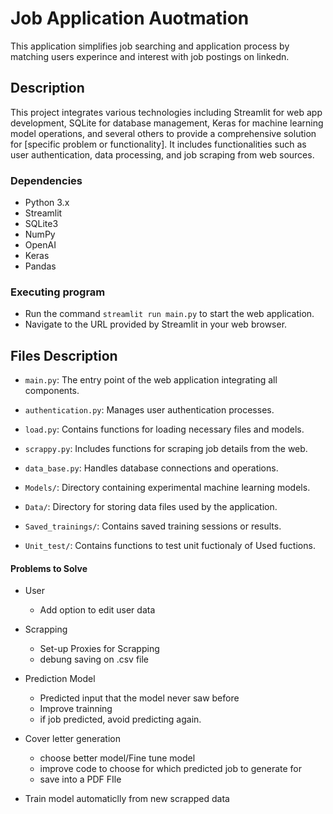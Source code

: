 # Job Application Auotmation

This application simplifies job searching and application process by matching users experince and interest with job postings on linkedn. 

## Description

This project integrates various technologies including Streamlit for web app development, SQLite for database management, Keras for machine learning model operations, and several others to provide a comprehensive solution for [specific problem or functionality]. It includes functionalities such as user authentication, data processing, and job scraping from web sources.

### Dependencies

- Python 3.x
- Streamlit
- SQLite3
- NumPy
- OpenAI
- Keras
- Pandas


### Executing program

- Run the command `streamlit run main.py` to start the web application.
- Navigate to the URL provided by Streamlit in your web browser.

## Files Description

- `main.py`: The entry point of the web application integrating all components.

- `authentication.py`: Manages user authentication processes.

- `load.py`: Contains functions for loading necessary files and models.

- `scrappy.py`: Includes functions for scraping job details from the web.

- `data_base.py`: Handles database connections and operations.

- `Models/`: Directory containing experimental machine learning models.

- `Data/`: Directory for storing data files used by the application.

- `Saved_trainings/`: Contains saved training sessions or results.

- `Unit_test/`: Contains functions to test unit fuctionaly of Used fuctions.

#### Problems to Solve

* User
  - Add option to edit user data

* Scrapping
  - Set-up Proxies for Scrapping
  - debung saving on .csv file

* Prediction Model
  - Predicted input that the model never saw before
  - Improve trainning
  - if job predicted, avoid predicting again.

* Cover letter generation
   - choose better model/Fine tune model
   - improve code to choose for which predicted job to generate for
   - save into a PDF FIle

* Train model automaticlly from new scrapped data